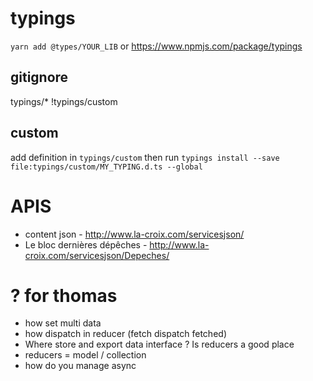# typings

`yarn add @types/YOUR_LIB`
or https://www.npmjs.com/package/typings

## gitignore

typings/*
!typings/custom

## custom

add definition in `typings/custom`
then run `typings install --save file:typings/custom/MY_TYPING.d.ts --global`

# APIS

+ content json - http://www.la-croix.com/servicesjson/
+ Le bloc dernières dépêches - http://www.la-croix.com/servicesjson/Depeches/

# ? for thomas

+ how set multi data
+ how dispatch in reducer (fetch dispatch fetched)
+ Where store and export data interface ? Is reducers a good place
+ reducers = model / collection
+ how do you manage async
